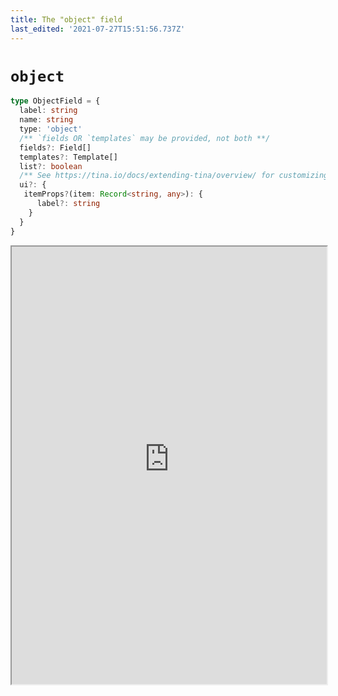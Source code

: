 ```yaml
---
title: The "object" field
last_edited: '2021-07-27T15:51:56.737Z'
---
```


# `object`

```ts
type ObjectField = {
  label: string
  name: string
  type: 'object'
  /** `fields OR `templates` may be provided, not both **/
  fields?: Field[]
  templates?: Template[]
  list?: boolean
  /** See https://tina.io/docs/extending-tina/overview/ for customizing the UI **/
  ui?: {
   itemProps?(item: Record<string, any>): {
      label?: string
    }
  }
}
```

<iframe width="100%" height="700px" src="https://tina-gql-playground.vercel.app/iframe/object" />

### As a `list`

> Note: you can set `defaultItem` to auto-populate new items as they're added

<iframe width="100%" height="700px" src="https://tina-gql-playground.vercel.app/iframe/object-list-data" />

### With multiple `templates`

If you always want your object to have the same fields, use the `fields` property. But if an object can be one of any different shape, define them as `templates`.

<iframe width="100%" height="700px" src="https://tina-gql-playground.vercel.app/iframe/object-list-templates" />
